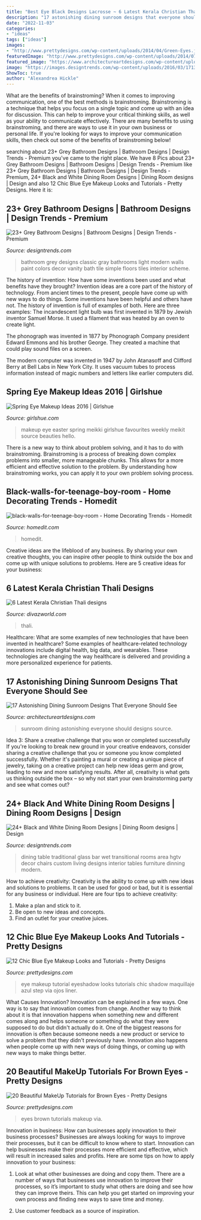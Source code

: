 ```yaml
---
title: "Best Eye Black Designs Lacrosse ~ 6 Latest Kerala Christian Thali Designs"
description: "17 astonishing dining sunroom designs that everyone should see"
date: "2022-11-03"
categories:
- "ideas"
tags: ["ideas"]
images:
- "http://www.prettydesigns.com/wp-content/uploads/2014/04/Green-Eyes.jpg"
featuredImage: "http://www.prettydesigns.com/wp-content/uploads/2014/07/Blue-and-White-Eye-Makeup-Tutorial-2.jpg"
featured_image: "https://www.architectureartdesigns.com/wp-content/uploads/2016/06/6-49-630x419.jpg"
image: "https://images.designtrends.com/wp-content/uploads/2016/03/17130230/Traditional-Black-and-White-Dining-Room-.jpeg"
ShowToc: true
author: "Alexandrea Hickle"
---
```



What are the benefits of brainstroming?
When it comes to improving communication, one of the best methods is brainstroming. Brainstroming is a technique that helps you focus on a single topic and come up with an idea for discussion. This can help to improve your critical thinking skills, as well as your ability to communicate effectively. There are many benefits to using brainstroming, and there are ways to use it in your own business or personal life. If you're looking for ways to improve your communication skills, then check out some of the benefits of brainstroming below!

	

		
searching about 23+ Grey Bathroom Designs | Bathroom Designs | Design Trends - Premium you've came to the right place. We have 8 Pics about 23+ Grey Bathroom Designs | Bathroom Designs | Design Trends - Premium like 23+ Grey Bathroom Designs | Bathroom Designs | Design Trends - Premium, 24+ Black and White Dining Room Designs | Dining Room designs | Design and also 12 Chic Blue Eye Makeup Looks and Tutorials - Pretty Designs. Here it is:
		
    
## 23+ Grey Bathroom Designs | Bathroom Designs | Design Trends - Premium

<img loading=lazy src="https://images.designtrends.com/wp-content/uploads/2016/03/04112905/Classic-Grey-Bathroom-Design.jpeg" onerror="this.onerror=null;this.src='https://tse4.mm.bing.net/th?id=OIP.KZY0-wDbc2t08iGg1JMWMgHaJ4&amp;pid=15.1';" alt="23+ Grey Bathroom Designs | Bathroom Designs | Design Trends - Premium">

_Source: designtrends.com_

>bathroom grey designs classic gray bathrooms light modern walls paint colors decor vanity bath tile simple floors tiles interior scheme. 

	

The history of invention: How have some inventions been used and what benefits have they brought?
Invention ideas are a core part of the history of technology. From ancient times to the present, people have come up with new ways to do things. Some inventions have been helpful and others have not. The history of invention is full of examples of both. Here are three examples:
The incandescent light bulb was first invented in 1879 by Jewish inventor Samuel Morse. It used a filament that was heated by an oven to create light.

The phonograph was invented in 1877 by Phonograph Company president Edward Emmons and his brother George. They created a machine that could play sound files on a screen.

The modern computer was invented in 1947 by John Atanasoff and Clifford Berry at Bell Labs in New York City. It uses vacuum tubes to process information instead of magic numbers and letters like earlier computers did.

    
## Spring Eye Makeup Ideas 2016 | Girlshue

<img loading=lazy src="https://www.girlshue.com/wp-content/uploads/2016/04/Spring-Eye-Makeup-Ideas-2016-8.jpg" onerror="this.onerror=null;this.src='https://tse1.mm.bing.net/th?id=OIP.gbluqpq_poew3lTUie5euAHaKA&amp;pid=15.1';" alt="Spring Eye Makeup Ideas 2016 | Girlshue">

_Source: girlshue.com_

>makeup eye easter spring meikki girlshue favourites weekly meikit source beauties hello. 

	

There is a new way to think about problem solving, and it has to do with brainstroming. Brainstroming is a process of breaking down complex problems into smaller, more manageable chunks. This allows for a more efficient and effective solution to the problem. By understanding how brainstroming works, you can apply it to your own problem solving process.

    
## Black-walls-for-teenage-boy-room - Home Decorating Trends - Homedit

<img loading=lazy src="http://cdn.homedit.com/wp-content/uploads/2014/07/black-walls-for-teenage-boy-room-1024x681.jpg" onerror="this.onerror=null;this.src='https://tse3.mm.bing.net/th?id=OIP.5liMFf9LOPCbmu7hfPVdIQHaE7&amp;pid=15.1';" alt="black-walls-for-teenage-boy-room - Home Decorating Trends - Homedit">

_Source: homedit.com_

>homedit. 

	

Creative ideas are the lifeblood of any business. By sharing your own creative thoughts, you can inspire other people to think outside the box and come up with unique solutions to problems. Here are 5 creative ideas for your business: 

    
## 6 Latest Kerala Christian Thali Designs

<img loading=lazy src="https://www.divazworld.com/wp-content/uploads/2019/12/kl-christian-wedding-thali-4.jpg" onerror="this.onerror=null;this.src='https://tse1.mm.bing.net/th?id=OIP.cBRC98zEe7eVMciIRXa1TwAAAA&amp;pid=15.1';" alt="6 Latest Kerala Christian Thali designs">

_Source: divazworld.com_

>thali. 

	

Healthcare: What are some examples of new technologies that have been invented in healthcare?
Some examples of healthcare-related technology innovations include digital health, big data, and wearables. These technologies are changing the way healthcare is delivered and providing a more personalized experience for patients.

    
## 17 Astonishing Dining Sunroom Designs That Everyone Should See

<img loading=lazy src="https://www.architectureartdesigns.com/wp-content/uploads/2016/06/6-49-630x419.jpg" onerror="this.onerror=null;this.src='https://tse1.mm.bing.net/th?id=OIP.nc0lg98S1F5ZAA1DxPHCAwHaE7&amp;pid=15.1';" alt="17 Astonishing Dining Sunroom Designs That Everyone Should See">

_Source: architectureartdesigns.com_

>sunroom dining astonishing everyone should designs source. 

	

Idea 3: Share a creative challenge that you won or completed successfully
If you're looking to break new ground in your creative endeavors, consider sharing a creative challenge that you or someone you know completed successfully. Whether it's painting a mural or creating a unique piece of jewelry, taking on a creative project can help new ideas germ and grow, leading to new and more satisfying results. After all, creativity is what gets us thinking outside the box – so why not start your own brainstorming party and see what comes out?

    
## 24+ Black And White Dining Room Designs | Dining Room Designs | Design

<img loading=lazy src="https://images.designtrends.com/wp-content/uploads/2016/03/17130230/Traditional-Black-and-White-Dining-Room-.jpeg" onerror="this.onerror=null;this.src='https://tse3.mm.bing.net/th?id=OIP._uS3vnt-Vsj4hImBVyfS3AHaJ4&amp;pid=15.1';" alt="24+ Black and White Dining Room Designs | Dining Room designs | Design">

_Source: designtrends.com_

>dining table traditional glass bar wet transitional rooms area hgtv decor chairs custom living designs interior tables furniture dinning modern. 

	

How to achieve creativity:
Creativity is the ability to come up with new ideas and solutions to problems. It can be used for good or bad, but it is essential for any business or individual. Here are four tips to achieve creativity:
1. Make a plan and stick to it.
2. Be open to new ideas and concepts.
3. Find an outlet for your creative juices.

    
## 12 Chic Blue Eye Makeup Looks And Tutorials - Pretty Designs

<img loading=lazy src="http://www.prettydesigns.com/wp-content/uploads/2014/07/Blue-and-White-Eye-Makeup-Tutorial-2.jpg" onerror="this.onerror=null;this.src='https://tse2.mm.bing.net/th?id=OIP.oP29jM2qDEr6i9InpPtSewHaHO&amp;pid=15.1';" alt="12 Chic Blue Eye Makeup Looks and Tutorials - Pretty Designs">

_Source: prettydesigns.com_

>eye makeup tutorial eyeshadow looks tutorials chic shadow maquillaje azul step via ojos liner. 

	

What Causes Innovation?
Innovation can be explained in a few ways. One way is to say that innovation comes from change. Another way to think about it is that innovation happens when something new and different comes along and helps someone or something do what they were supposed to do but didn't actually do it. 
One of the biggest reasons for innovation is often because someone needs a new product or service to solve a problem that they didn't previously have. Innovation also happens when people come up with new ways of doing things, or coming up with new ways to make things better.

    
## 20 Beautiful MakeUp Tutorials For Brown Eyes - Pretty Designs

<img loading=lazy src="http://www.prettydesigns.com/wp-content/uploads/2014/04/Green-Eyes.jpg" onerror="this.onerror=null;this.src='https://tse1.mm.bing.net/th?id=OIP.2oMXuz7NmvBO9XH7ACGwWQHaKK&amp;pid=15.1';" alt="20 Beautiful MakeUp Tutorials for Brown Eyes - Pretty Designs">

_Source: prettydesigns.com_

>eyes brown tutorials makeup via. 

	

Innovation in business: How can businesses apply innovation to their business processes?
Businesses are always looking for ways to improve their processes, but it can be difficult to know where to start. Innovation can help businesses make their processes more efficient and effective, which will result in increased sales and profits. Here are some tips on how to apply innovation to your business: 
1. Look at what other businesses are doing and copy them. There are a number of ways that businesses use innovation to improve their processes, so it’s important to study what others are doing and see how they can improve theirs. This can help you get started on improving your own process and finding new ways to save time and money. 

2. Use customer feedback as a source of inspiration.

